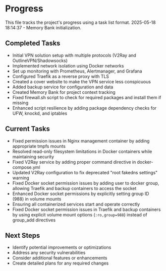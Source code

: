 # Progress

This file tracks the project's progress using a task list format.
2025-05-18 18:14:37 - Memory Bank initialization.

## Completed Tasks

* Initial VPN solution setup with multiple protocols (V2Ray and OutlineVPN/Shadowsocks)
* Implemented network isolation using Docker networks
* Set up monitoring with Prometheus, Alertmanager, and Grafana
* Configured Traefik as a reverse proxy with TLS
* Created a cover website to make the VPN service less conspicuous
* Added backup service for configuration and data
* Created Memory Bank for project context tracking
* Fixed firewall.sh script to check for required packages and install them if missing
* Enhanced script resilience by adding package dependency checks for UFW, knockd, and iptables

## Current Tasks

* Fixed permission issues in Nginx management container by adding appropriate tmpfs mounts
* Resolved read-only filesystem limitations in Docker containers while maintaining security
* Fixed V2Ray service by adding proper command directive in docker-compose.yml
* Updated V2Ray configuration to fix deprecated "root fakedns settings" warning
* Fixed Docker socket permission issues by adding user to docker group, allowing Traefik and backup containers to access the socket
* Enhanced Docker socket permissions by explicitly setting group ID (988) in volume mounts
* Ensuring all containerized services start and operate correctly
* Fixed Docker socket permission issues in Traefik and backup containers by using explicit volume mount options (`:ro,group=988`) instead of group_add directives

## Next Steps

* Identify potential improvements or optimizations
* Address any security vulnerabilities
* Consider additional features or enhancements
* Create detailed plans for any required changes